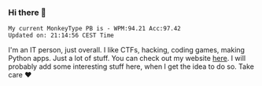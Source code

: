 ### Hi there 👋
<!-- PB START -->
```
My current MonkeyType PB is - WPM:94.21 Acc:97.42
Updated on: 21:14:56 CEST Time
```
<!-- PB END -->
I'm an IT person, just overall. I like CTFs, hacking, coding games, making Python apps. Just a lot of stuff.
You can check out my website [here](https://skill3472.github.io/).
I will probably add some interesting stuff here, when I get the idea to do so. Take care ❤️
